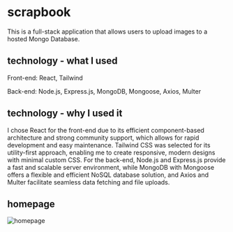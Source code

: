 # scrapbook

This is a full-stack application that allows users to upload images to a hosted Mongo Database.  

## technology - what I used

Front-end: React, Tailwind

Back-end: Node.js, Express.js, MongoDB, Mongoose, Axios, Multer

## technology - why I used it

I chose React for the front-end due to its efficient component-based architecture and strong community support, which allows for rapid development and easy maintenance. Tailwind CSS was selected for its utility-first approach, enabling me to create responsive, modern designs with minimal custom CSS. For the back-end, Node.js and Express.js provide a fast and scalable server environment, while MongoDB with Mongoose offers a flexible and efficient NoSQL database solution, and Axios and Multer facilitate seamless data fetching and file uploads.

## homepage

![homepage](https://raw.githubusercontent.com/nem-bla/scrapbook/main/images/Screenshot%202024-06-13%20at%207.54.50%E2%80%AFPM.png)
